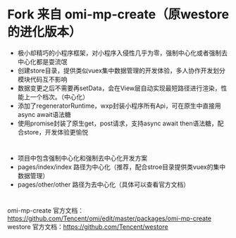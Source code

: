 # Fork 来自 omi-mp-create（原westore的进化版本）
* 极小却精巧的小程序框架，对小程序入侵性几乎为零，强制中心化或者强制去中心化都是耍流氓
* 创建store目录，提供类似vuex集中数据管理的开发体验，多人协作开发划分模块代码互不影响
* 数据变更之后不需要再setData，会在View层自动实现最短路径进行渲染，性能上一个档次。（中心化）
* 添加了regeneratorRuntime，wxp封装小程序所有Api，可在原生中直接用async await语法糖
* 使用promise封装了原生get，post请求，支持async await then语法糖，配合store，开发体验更愉悦
#
* 项目中包含强制中心化和强制去中心化开发方案
* pages/index/index 路径为中心化（推荐，配合stroe目录提供类vuex的集中数据管理）
* pages/other/other 路径为去中心化（具体可以查看官方文档）
#
omi-mp-create 官方文档：https://github.com/Tencent/omi/edit/master/packages/omi-mp-create
westore 官方文档：https://github.com/Tencent/westore
